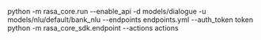 
  

python -m rasa_core.run --enable_api -d models/dialogue -u models/nlu/default/bank_nlu --endpoints endpoints.yml --auth_token token
python -m rasa_core_sdk.endpoint --actions actions
